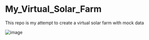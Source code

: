 # My_Virtual_Solar_Farm
This repo is my attempt to create a virtual solar farm with mock data

![image](https://github.com/AdrienSourdilleTIL/My_Virtual_Solar_Farm/assets/130470716/cfe22752-acbe-4fce-9bd2-97c7fdec6c9c)

